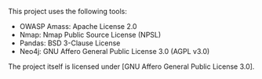 This project uses the following tools:
- OWASP Amass: Apache License 2.0
- Nmap: Nmap Public Source License (NPSL)
- Pandas: BSD 3-Clause License
- Neo4j: GNU Affero General Public License 3.0 (AGPL v3.0)

The project itself is licensed under [GNU Affero General Public License 3.0].
